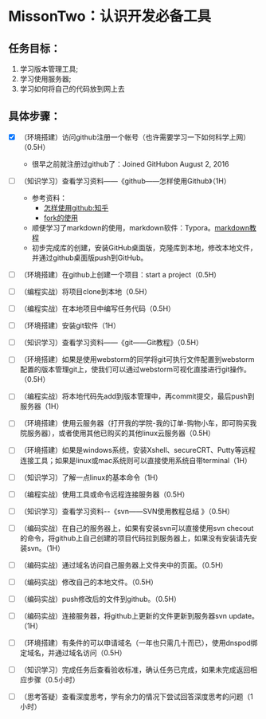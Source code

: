 # MissonTwo：认识开发必备工具

## 任务目标：

1. 学习版本管理工具; 
2. 学习使用服务器; 
3. 学习如何将自己的代码放到网上去

## 具体步骤：

- [x] （环境搭建）访问github注册一个帐号（也许需要学习一下如何科学上网）（0.5H）
  -  很早之前就注册过github了：Joined GitHubon August 2, 2016
- [ ] （知识学习）查看学习资料——《github——怎样使用Github》（1H） 
  - 参考资料：
    - [怎样使用github:知乎](https://www.zhihu.com/question/20070065)
    - [fork的使用](https://www.cnblogs.com/patchouli/p/6511251.html)
  - 顺便学习了markdown的使用，markdown软件：Typora。[markdown教程](https://blog.csdn.net/zhangruishi/article/details/70768923)
  - 初步完成库的创建，安装GitHub桌面版，克隆库到本地，修改本地文件，并通过github桌面版push到GitHub。
- [ ] （环境搭建）在github上创建一个项目：start a project（0.5H）
- [ ] （编程实战）将项目clone到本地（0.5H）
- [ ] （编程实战）在本地项目中编写任务代码（0.5H）
- [ ] （环境搭建）安装git软件（1H）
- [ ] （知识学习）查看学习资料——《git——Git教程》（0.5H） 
- [ ] （环境搭建）如果是使用webstorm的同学将git可执行文件配置到webstorm配置的版本管理git上，使我们可以通过webstorm可视化直接进行git操作。（0.5H）
- [ ] （编程实战）将本地代码先add到版本管理中，再commit提交，最后push到服务器（1H）
- [ ] （环境搭建）使用云服务器（打开我的学院-我的订单-购物小车，即可购买我院服务器），或者使用其他已购买的其他linux云服务器（0.5H）
- [ ] （环境搭建）如果是windows系统，安装Xshell、secureCRT、Putty等远程连接工具；如果是linux或mac系统则可以直接使用系统自带terminal（1H）
- [ ] （知识学习）了解一点linux的基本命令（1H）
- [ ] （编程实战）使用工具或命令远程连接服务器（0.5H）
- [ ] （知识学习）查看学习资料--《svn——SVN使用教程总结 》（0.5H） 
- [ ] （编码实战）在自己的服务器上，如果有安装svn可以直接使用svn checout的命令，将github上自己创建的项目代码拉到服务器上，如果没有安装请先安装svn。（1H）
- [ ] （编码实战）通过域名访问自己服务器上文件夹中的页面。（0.5H）
- [ ] （编码实战）修改自己的本地文件。（0.5H）
- [ ] （编码实战）push修改后的文件到github。（0.5H）
- [ ] （编码实战）连接服务器，将github上更新的文件更新到服务器svn update。（1H）
- [ ] （环境搭建）有条件的可以申请域名（一年也只需几十而已），使用dnspod绑定域名，并通过域名访问（0.5H）
- [ ] （知识学习）完成任务后查看验收标准，确认任务已完成，如果未完成返回相应步骤（0.5小时）
- [ ] （思考答疑）查看深度思考，学有余力的情况下尝试回答深度思考的问题（1小时）









